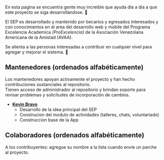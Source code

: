 En esta pagina se encuentra gente muy increible que ayuda día a día a que este proyecto se siga desarrollandose. 💚

El SEP es desarrollado y mantenido por becarios y egresados interesados y con conocimientos en el area del desarrollo web y mobile del Programa Excelencia Academica *(ProExcelencia)* de la Asociación Venezolana Americana de la Amistad (AVAA). 

Se alienta a las personas interesadas a contribuir en cualquier nivel para agregar y mejorar el sistema. 🚀

Mantenedores (ordenados alfabéticamente)
---------------------------------------
Los mantenedores apoyan activamente el proyecto y han hecho contribuciones sustanciales al repositorio.<br>
Tienen acceso de administrador al repositorio y brindan soporte para revisar problemas y solicitudes de incorporación de cambios.

* **[Kevin Bravo](https://github.com/bravokevin)**
   * Desarrollo de la idea principal del SEP
   * Construcion del modulo de actividades (talleres, chats, voluntariado)
   * Construccion base de la App

Colaboradores (ordenados alfabéticamente)
-------------------------------------

A los contribuyentes: agregue su nombre a la lista cuando envíe un parche al proyecto.
